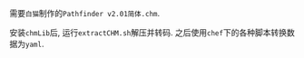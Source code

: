 需要`白猫`制作的`Pathfinder v2.01简体.chm`.

安装`chmLib`后, 运行`extractCHM.sh`解压并转码. 之后使用`chef`下的各种脚本转换数据为`yaml`.

